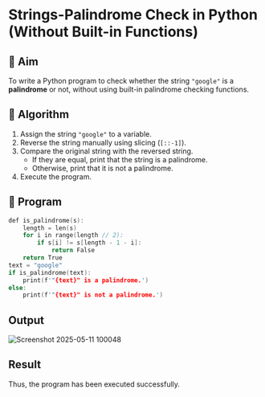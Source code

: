 # Strings-Palindrome Check in Python (Without Built-in Functions)

## 🎯 Aim
To write a Python program to check whether the string `"google"` is a **palindrome** or not, without using built-in palindrome checking functions.

## 🧠 Algorithm
1. Assign the string `"google"` to a variable.
2. Reverse the string manually using slicing (`[::-1]`).
3. Compare the original string with the reversed string.
   - If they are equal, print that the string is a palindrome.
   - Otherwise, print that it is not a palindrome.
4. Execute the program.

## 🧾 Program
~~~c
def is_palindrome(s):
    length = len(s)
    for i in range(length // 2):
        if s[i] != s[length - 1 - i]:
            return False
    return True
text = "google"
if is_palindrome(text):
    print(f'"{text}" is a palindrome.')
else:
    print(f'"{text}" is not a palindrome.')
~~~
## Output

![Screenshot 2025-05-11 100048](https://github.com/user-attachments/assets/3352faf6-b638-4f8c-a650-6a527a214763)


## Result
Thus, the program has been executed successfully.
